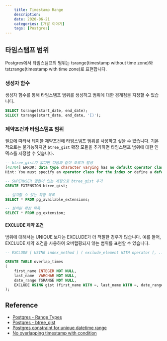 ```yaml
---
    title: Timestamp Range
    description:
    date: 2020-06-21
    categories: [개발 이야기]
    tags: [Postgres]
---
```


## 타임스탬프 범위  
Postgres에서 타임스탬프의 범위는 tsrange(timestamp without time zone)와 tstzrange(timestamp with time zone)로 표현합니다.

### 생성자 함수
생성자 함수를 통해 타임스탬프 범위를 생성하고 범위에 대한 경계점을 지정할 수 있습니다.

```sql
SELECT tsrange(start_date, end_date);
SELECT tsrange(start_date, end_date, '[)');
```

### 제약조건과 타임스탬프 범위
필요에 따라서 테이블 제약조건에 타임스탬프 범위를 사용하고 싶을 수 있습니다.
기본적으로는 불가능하지만 `btree_gist` 확장 모듈을 추가하면 타임스탬프 범위에 대한 인덱스를 지정할 수 있습니다.

```sql
-- btree_gist가 없다면 다음과 같이 오류가 발생
[42704] ERROR: data type character varying has no default operator class for access method "gist"
Hint: You must specify an operator class for the index or define a default operator class for the data type.

-- SUPERUSER 권한이 있는 계정으로 btree_gist 추가
CREATE EXTENSION btree_gist;

-- 설치할 수 있는 확장 목록
SELECT * FROM pg_available_extensions;

-- 설치된 확장 목록
SELECT * FROM pg_extension;
```

#### EXCLUDE 제약 조건
범위에 대해서는 UNIQUE 보다는 EXCLUDE가 더 적절한 경우가 많습니다.
예를 들어, EXCLUDE 제약 조건을 사용하여 오버랩핑되지 않는 범위를 표현할 수 있습니다.

```sql
-- EXCLUDE [ USING index_method ] ( exclude_element WITH operator [, ... ] ) index_parameters [ WHERE ( predicate ) ]

CREATE TABLE overlap_times
(
    first_name INTEGER NOT NULL,
    last_name  VARCHAR NOT NULL,
    date_range TSRANGE NOT NULL,
    EXCLUDE USING gist (first_name WITH =, last_name WITH =, date_range WITH &&)
);
```

## Reference  
- [Postgres - Range Types](https://www.postgresql.org/docs/9.6/rangetypes.html)
- [Postgres - btree_gist](https://www.postgresql.org/docs/9.6/btree-gist.html)
- [Postgres constraint for unique datetime range](https://stackoverflow.com/questions/26735955/postgres-constraint-for-unique-datetime-range)
- [No overlapping timestamp with condition](https://dba.stackexchange.com/questions/206828/no-overlapping-timestamp-with-condition)
